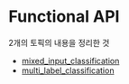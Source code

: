 # Functional API

2개의 토픽의 내용을 정리한 것
- [mixed_input_classification](../mixed_input_classification)
- [multi_label_classification](../multi_label_classification)
